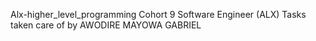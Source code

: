 Alx-higher_level_programming
Cohort 9 Software Engineer (ALX)
Tasks taken care of by AWODIRE MAYOWA GABRIEL 

